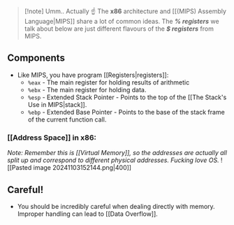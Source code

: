 > [!note] Umm.. Actually ☝️
> The **x86** architecture and [[(MIPS) Assembly Language|MIPS]] share a lot of common ideas. The ***% registers*** we talk about below are just different flavours of the ***$ registers*** from MIPS.

## Components
- Like MIPS, you have program [[Registers|registers]]: 
	- `%eax` - The main register for holding results of arithmetic
	- `%ebx` - The main register for holding data. 
	- `%esp` - Extended Stack Pointer - Points to the top of the [[The Stack's Use in MIPS|stack]]. 
	- `%ebp` - Extended Base Pointer - Points to the base of the stack frame of the current function call. 

### [[Address Space]] in x86:
*Note: Remember this is [[Virtual Memory]], so the addresses are actually all split up and correspond to different physical addresses. Fucking love OS.* 
![[Pasted image 20241103152144.png|400]]

## Careful!
- You should be incredibly careful when dealing directly with memory. Improper handling can lead to [[Data Overflow]].